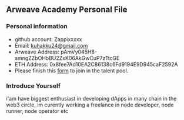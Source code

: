 ## Arweave Academy Personal File

### Personal information

- github account: Zappixxxxx
- Email: kuhakku24@gmail.com
- Arweave Address: pAmVy045H8-smngZZbOHbBU2ZxK06AkGwCuP7zTtcGE
- ETH Address: 0x8fee7Ad10EA2C86138c6Fd9194E9D945caF2592A
- Please finish this [form](https://docs.google.com/forms/d/e/1FAIpQLSfWA5fIIcBgmRppm3jNz5vmf9Mai_QMVil-2pO4r7YKn_Zhtw/viewform?usp=sf_link) to join in the talent pool.

### Introduce Yourself
 i'am have biggest enthusiast in developing dApps in many chain in the web3 circle, im curently working a freelance in node developer, node runner, node operator etc
